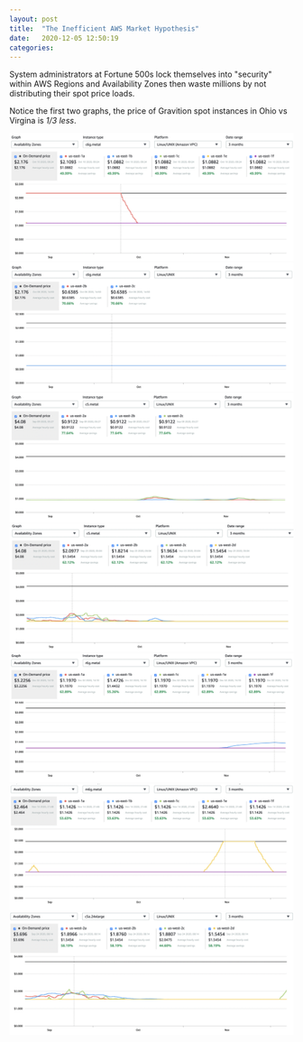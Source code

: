 ```yaml
---
layout: post
title:  "The Inefficient AWS Market Hypothesis"
date:   2020-12-05 12:50:19
categories: 
---
```


System administrators at Fortune 500s lock themselves into "security" within AWS Regions and Availability Zones then waste millions by not distributing their spot price loads.

Notice the first two graphs, the price of Gravition spot instances in Ohio vs Virgina is *1/3 less*.

![](assets/us-east-1.c6g.metal.png)	
![](assets/us-east-2.c6g.metal.png)	
![](assets/us-east-2.c5.metal.png)	
![](assets/us-west-2.c5.metal.png)
![](assets/us-east-1-rg6.metal.png)	
![](assets/us-east-1.m6g.metal.png)	
![](assets/us-west-2.c5a.png)
